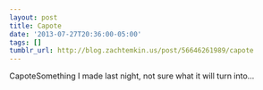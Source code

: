 ```yaml
---
layout: post
title: Capote
date: '2013-07-27T20:36:00-05:00'
tags: []
tumblr_url: http://blog.zachtemkin.us/post/56646261989/capote
---
```

CapoteSomething I made last night, not sure what it will turn into…
